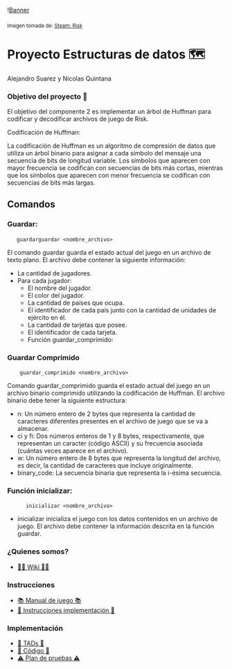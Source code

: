 \![Banner](Images/header.jpg)

<sub> Imagen tomada de: [Steam: Risk](https://store.steampowered.com/app/1128810/RISK_Global_Domination/?l=latam) </sub>

# Proyecto Estructuras de datos 🗺️
Alejandro Suarez y Nicolas Quintana

### Objetivo del proyecto 🎯
El objetivo del componente 2 es implementar un árbol de Huffman para codificar y decodificar archivos de juego de Risk.

Codificación de Huffman:

La codificación de Huffman es un algoritmo de compresión de datos que utiliza un árbol binario para asignar a cada símbolo del mensaje una secuencia de bits de longitud variable. Los símbolos que aparecen con mayor frecuencia se codifican con secuencias de bits más cortas, mientras que los símbolos que aparecen con menor frecuencia se codifican con secuencias de bits más largas.

## Comandos

### Guardar:

       guardarguardar <nombre_archivo>

El comando guardar guarda el estado actual del juego en un archivo de texto plano. El archivo debe contener la siguiente información:
- La cantidad de jugadores.
- Para cada jugador:
  - El nombre del jugador.
  - El color del jugador.
  - La cantidad de países que ocupa.
  - El identificador de cada país junto con la cantidad de unidades de ejército en él.
  - La cantidad de tarjetas que posee.
  - El identificador de cada tarjeta.
  - Función guardar_comprimido:
### Guardar Comprimido

        guardar_comprimido <nombre_archivo>

Comando guardar_comprimido guarda el estado actual del juego en un archivo binario comprimido utilizando la codificación de Huffman. El archivo binario debe tener la siguiente estructura:
- n: Un número entero de 2 bytes que representa la cantidad de caracteres diferentes presentes en el archivo de juego que se va a almacenar.
- ci y fi: Dos números enteros de 1 y 8 bytes, respectivamente, que representan un caracter (código ASCII) y su frecuencia asociada (cuántas veces aparece en el archivo).
- w: Un número entero de 8 bytes que representa la longitud del archivo, es decir, la cantidad de caracteres que incluye originalmente.
- binary_code: La secuencia binaria que representa la i-ésima secuencia.
### Función inicializar:

          inicializar <nombre_archivo>

- inicializar inicializa el juego con los datos contenidos en un archivo de juego. El archivo debe contener la información descrita en la función guardar.

### ¿Quienes somos?
- [🪪🍻 Wiki 🍻🪪](https://github.com/suaracost/Just-Risk-It/wiki)

### Instrucciones
-  [📚 Manual de juego 📚](Documentos/manual.md)
-  [📑 Instrucciones implementación 📑](Documentos/instrucciones.md)

### Implementación
-  [📖 TADs 📖](Documentos/TADs.md)
-  [🤖 Código 🤖](Codigo)
-  [⚠️ Plan de pruebas ⚠️](Documentos/planPruebas.md) 
